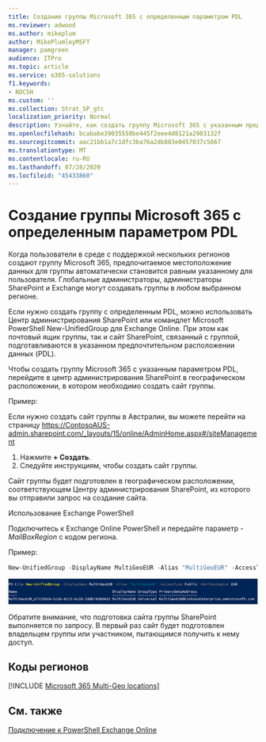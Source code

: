 ```yaml
---
title: Создание группы Microsoft 365 с определенным параметром PDL
ms.reviewer: adwood
ms.author: mikeplum
author: MikePlumleyMSFT
manager: pamgreen
audience: ITPro
ms.topic: article
ms.service: o365-solutions
f1.keywords:
- NOCSH
ms.custom: ''
ms.collection: Strat_SP_gtc
localization_priority: Normal
description: Узнайте, как создать группу Microsoft 365 с указанным предпочтительным расположением данных в среде с поддержкой нескольких регионов.
ms.openlocfilehash: bcababe39035550be445f2eee4d8121a2983132f
ms.sourcegitcommit: aac21bb1a7c1dfc3ba76a2db883e0457037c5667
ms.translationtype: MT
ms.contentlocale: ru-RU
ms.lasthandoff: 07/28/2020
ms.locfileid: "45433860"
---
```

# <a name="create-a-microsoft-365-group-with-a-specific-pdl"></a>Создание группы Microsoft 365 с определенным параметром PDL

Когда пользователи в среде с поддержкой нескольких регионов создают группу Microsoft 365, предпочитаемое местоположение данных для группы автоматически становится равным указанному для пользователя. Глобальные администраторы, администраторы SharePoint и Exchange могут создавать группы в любом выбранном регионе. 

Если нужно создать группу с определенным PDL, можно использовать Центр администрирования SharePoint или командлет Microsoft PowerShell New-UnifiedGroup для Exchange Online. При этом как почтовый ящик группы, так и сайт SharePoint, связанный с группой, подготавливаются в указанном предпочтительном расположении данных (PDL).

Чтобы создать группу Microsoft 365 с указанным параметром PDL, перейдите в центр администрирования SharePoint в географическом расположении, в котором необходимо создать сайт группы.

Пример:

Если нужно создать сайт группы в Австралии, вы можете перейти на страницу https://ContosoAUS-admin.sharepoint.com/_layouts/15/online/AdminHome.aspx#/siteManagement

1. Нажмите **+ Создать**.
2. Следуйте инструкциям, чтобы создать сайт группы.

Сайт группы будет подготовлен в географическом расположении, соответствующем Центру администрирования SharePoint, из которого вы отправили запрос на создание сайта. 

Использование Exchange PowerShell 

Подключитесь к Exchange Online PowerShell и передайте параметр *- MailBoxRegion* с кодом региона.

Пример: 

```PowerShell
New-UnifiedGroup -DisplayName MultiGeoEUR -Alias "MultiGeoEUR" -AccessType Public -MailboxRegion EUR 
```

![Снимок экрана: командлет PowerShell New-UnifiedGroup с синтаксисом](media/multi-geo-new-group-with-pdl-powershell.png)

Обратите внимание, что подготовка сайта группы SharePoint выполняется по запросу. В первый раз сайт будет подготовлен владельцем группы или участником, пытающимся получить к нему доступ.

## <a name="geo-location-codes"></a>Коды регионов

[!INCLUDE [Microsoft 365 Multi-Geo locations](includes/office-365-multi-geo-locations.md)]

## <a name="see-also"></a>См. также

[Подключение к PowerShell Exchange Online](https://docs.microsoft.com/powershell/exchange/exchange-online/connect-to-exchange-online-powershell/connect-to-exchange-online-powershell)
